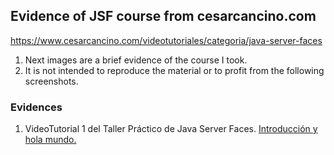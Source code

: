 ## Evidence of JSF course from cesarcancino.com

https://www.cesarcancino.com/videotutoriales/categoria/java-server-faces

1. Next images are a brief evidence of the course I took.
2. It is not intended to reproduce the material or to profit from the following screenshots.


### Evidences
1. VideoTutorial 1 del Taller Práctico de Java Server Faces. [Introducción y hola mundo.](./cap1.md)
<!-- 2. VideoTutorial 2 del Taller Práctico de Java Server Faces. [Managed Beans en JSF](./cap2.md)
3. VideoTutorial 3 del Taller Práctico de Java Server Faces. [Facelets Template en JSF](./cap3.md)
4. VideoTutorial 4 del Taller Práctico de Java Server Faces. [Reglas de Navegación](./cap4.md)
-->

